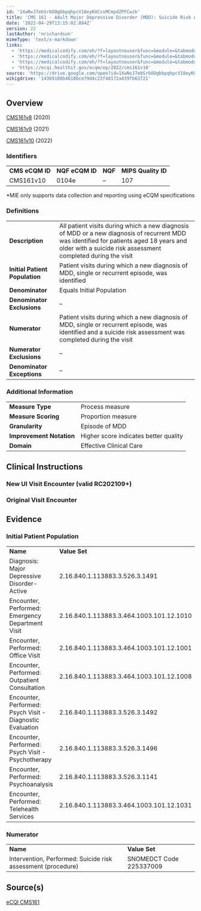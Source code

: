 ```yaml
---
id: '1XwNvJ7ebSrbOOgbbpqhpcV18eyKUCssMCmpdZPFCwzk'
title: 'CMS 161 - Adult Major Depressive Disorder (MDD): Suicide Risk Assessment'
date: '2022-04-29T13:15:02.884Z'
version: 22
lastAuthor: 'nrichardson'
mimeType: 'text/x-markdown'
links:
  - 'https://medicalcodify.com/eh/?f=layoutnouser&func=&module=&tabmodule=&name=RXDBmain&showresult=CMS161v8&showresulttype=Measure'
  - 'https://medicalcodify.com/eh/?f=layoutnouser&func=&module=&tabmodule=&name=RXDBmain&showresult=CMS161v9&showresulttype=Measure'
  - 'https://medicalcodify.com/eh/?f=layoutnouser&func=&module=&tabmodule=&name=RXDBmain&showresult=CMS161v10&showresulttype=Measure'
  - 'https://ecqi.healthit.gov/ecqm/ep/2022/cms161v10'
source: 'https://drive.google.com/open?id=1XwNvJ7ebSrbOOgbbpqhpcV18eyKUCssMCmpdZPFCwzk'
wikigdrive: '14369108b4618bce79d4c23f4d172a439fb63721'
---
```

## Overview

[CMS161v8](https://medicalcodify.com/eh/?f=layoutnouser&func=&module=&tabmodule=&name=RXDBmain&showresult=CMS161v8&showresulttype=Measure) (2020)

[CMS161v9](https://medicalcodify.com/eh/?f=layoutnouser&func=&module=&tabmodule=&name=RXDBmain&showresult=CMS161v9&showresulttype=Measure) (2021)

[CMS161v10](https://medicalcodify.com/eh/?f=layoutnouser&func=&module=&tabmodule=&name=RXDBmain&showresult=CMS161v10&showresulttype=Measure) (2022)

### Identifiers

<table>
<tr>
<td><strong>CMS eCQM ID</strong></td>
<td><strong>NQF eCQM ID</strong></td>
<td><strong>NQF</strong></td>
<td><strong>MIPS Quality ID</strong></td>
</tr>
<tr>
<td>CMS161v10</td>
<td>0104e</td>
<td>–</td>
<td>107</td>
</tr>
</table>

*MIE only supports data collection and reporting using eCQM specifications

### Definitions

<table>
<tr>
<td><strong>Description</strong></td>
<td>All patient visits during which a new diagnosis of MDD or a new diagnosis of recurrent MDD was identified for patients aged 18 years and older with a suicide risk assessment completed during the visit</td>
</tr>
<tr>
<td><strong>Initial Patient Population</strong></td>
<td>Patient visits during which a new diagnosis of MDD, single or recurrent episode, was identified</td>
</tr>
<tr>
<td><strong>Denominator</strong></td>
<td>Equals Initial Population</td>
</tr>
<tr>
<td><strong>Denominator Exclusions</strong></td>
<td>–</td>
</tr>
<tr>
<td><strong>Numerator</strong></td>
<td>Patient visits during which a new diagnosis of MDD, single or recurrent episode, was identified and a suicide risk assessment was completed during the visit</td>
</tr>
<tr>
<td><strong>Numerator Exclusions</strong></td>
<td>–</td>
</tr>
<tr>
<td><strong>Denominator Exceptions</strong></td>
<td>–</td>
</tr>
</table>

### Additional Information

<table>
<tr>
<td><strong>Measure Type</strong></td>
<td>Process measure</td>
</tr>
<tr>
<td><strong>Measure Scoring</strong></td>
<td>Proportion measure</td>
</tr>
<tr>
<td><strong>Granularity</strong></td>
<td>Episode of MDD</td>
</tr>
<tr>
<td><strong>Improvement Notation</strong></td>
<td>Higher score indicates better quality</td>
</tr>
<tr>
<td><strong>Domain</strong></td>
<td>Effective Clinical Care</td>
</tr>
</table>

## Clinical Instructions

### New UI Visit Encounter (valid RC202109+)


### Original Visit Encounter

## Evidence

### Initial Patient Population

<table>
<tr>
<td><strong>Name</strong></td>
<td><strong>Value Set</strong></td>
</tr>
<tr>
<td>Diagnosis: Major Depressive Disorder-Active</td>
<td>2.16.840.1.113883.3.526.3.1491</td>
</tr>
<tr>
<td>Encounter, Performed: Emergency Department Visit</td>
<td>2.16.840.1.113883.3.464.1003.101.12.1010</td>
</tr>
<tr>
<td>Encounter, Performed: Office Visit</td>
<td>2.16.840.1.113883.3.464.1003.101.12.1001</td>
</tr>
<tr>
<td>Encounter, Performed: Outpatient Consultation</td>
<td>2.16.840.1.113883.3.464.1003.101.12.1008</td>
</tr>
<tr>
<td>Encounter, Performed: Psych Visit - Diagnostic Evaluation</td>
<td>2.16.840.1.113883.3.526.3.1492</td>
</tr>
<tr>
<td>Encounter, Performed: Psych Visit - Psychotherapy</td>
<td>2.16.840.1.113883.3.526.3.1496</td>
</tr>
<tr>
<td>Encounter, Performed: Psychoanalysis</td>
<td>2.16.840.1.113883.3.526.3.1141</td>
</tr>
<tr>
<td>Encounter, Performed: Telehealth Services</td>
<td>2.16.840.1.113883.3.464.1003.101.12.1031</td>
</tr>
</table>

### Numerator

<table>
<tr>
<td><strong>Name</strong></td>
<td><strong>Value Set</strong></td>
</tr>
<tr>
<td>Intervention, Performed: Suicide risk assessment (procedure)</td>
<td>SNOMEDCT Code 225337009</td>
</tr>
</table>

## Source(s)

[eCQI CMS161](https://ecqi.healthit.gov/ecqm/ep/2022/cms161v10)
